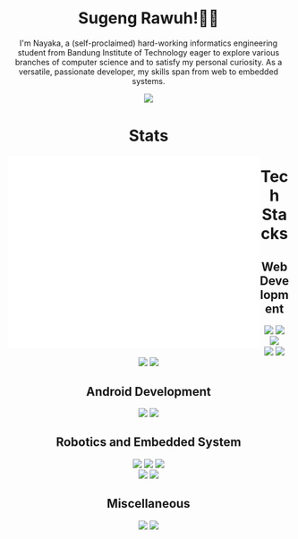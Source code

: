 <div align=center>
  <h1>Sugeng Rawuh!👋🏻</h1>
  <p>I'm Nayaka, a (self-proclaimed) hard-working informatics engineering student from Bandung Institute of Technology eager to explore various branches of computer science and to satisfy my personal curiosity. As a versatile, passionate developer, my skills span from web to embedded systems. </p>
  <a href="https://t.me/nykzn">
    <img src="https://img.shields.io/badge/Telegram-2CA5E0?style=for-the-badge&logo=telegram&logoColor=white" />
  </a>

<h1>Stats</h1>
<img align="left" width="450" src="/github-metrics.svg" alt="Metrics">

  <h1>Tech Stacks</h1>
  <h2>Web Development</h2>
    <img src="https://img.shields.io/badge/Svelte-white?style=for-the-badge&logo=svelte&logoColor=FF3E00" />
    <img src="https://img.shields.io/badge/React-20232A?style=for-the-badge&logo=react&logoColor=61DAFB" />
    <img src="https://img.shields.io/badge/Tailwind_CSS-38B2AC?style=for-the-badge&logo=tailwind-css&logoColor=white" />
    <br>
    <img src="https://img.shields.io/badge/JavaScript-323330?style=for-the-badge&logo=javascript&logoColor=F7DF1E" />
    <img src="https://img.shields.io/badge/Go-00ADD8?style=for-the-badge&logo=go&logoColor=white" />
    <br>
    <img src="https://img.shields.io/badge/MongoDB-4EA94B?style=for-the-badge&logo=mongodb&logoColor=white" />
    <img src="https://img.shields.io/badge/PostgreSQL-316192?style=for-the-badge&logo=postgresql&logoColor=white" />

  <h2>Android Development</h2>
    <img src="https://img.shields.io/badge/Kotlin-B125EA?style=for-the-badge&logo=kotlin&logoColor=white" />
    <img src="https://img.shields.io/badge/Android_Studio-3DDC84?style=for-the-badge&logo=android-studio&logoColor=white" />

  <h2>Robotics and Embedded System</h2>
    <img src="https://img.shields.io/badge/Arduino-00979D?style=for-the-badge&logo=Arduino&logoColor=white" />
    <img src="https://img.shields.io/badge/C%2B%2B-00599C?style=for-the-badge&logo=c%2B%2B&logoColor=white" />
    <img src="https://img.shields.io/badge/Python-FFD43B?style=for-the-badge&logo=python&logoColor=blue" />
    <br>
    <img src="https://img.shields.io/badge/ROS-22314E?style=for-the-badge&logo=ROS&logoColor=white" />
    <img src="https://img.shields.io/badge/OpenCV-27338e?style=for-the-badge&logo=OpenCV&logoColor=white" />

  <h2>Miscellaneous</h2>
    <img src="https://img.shields.io/badge/Docker-2CA5E0?style=for-the-badge&logo=docker&logoColor=white" />
    <img src="https://img.shields.io/badge/LaTeX-47A141?style=for-the-badge&logo=LaTeX&logoColor=white" />
    
</div>
